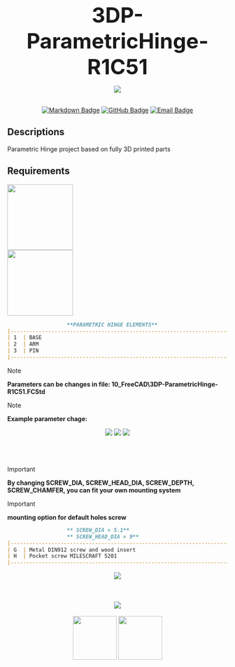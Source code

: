 <!-- Begin README -->

<p align="center">
    <font size="20"><b>3DP-ParametricHinge-R1C51</b></font><br>
</p>

<div align="center">
    <img src="05_Inkscape\PIC__Page 2.png"/>
</div>
<br>

<p align="center">
    <a href="https://daringfireball.net/projects/markdown/"><img src="https://img.shields.io/badge/Markdown-1.0.1-000000?style=for-the-badge&logo=markdown" alt="Markdown Badge" /></a>
    <a href="https://github.com/bajraan"><img src="https://img.shields.io/badge/github-follow_me-181717?style=for-the-badge&logo=github&color=181717" alt="GitHub Badge" /></a>
    <a href="mailto:bajran1616@gmail.com"><img src="https://img.shields.io/badge/gmail-contact_me-EA4335?style=for-the-badge&logo=gmail" alt="Email Badge" /></a>
    <br>
</p>

## Descriptions
Parametric Hinge project based on fully 3D printed parts
## Requirements
<a href="https://www.freecad.org/downloads">
    <img src="https://img.shields.io/badge/FreeCAD-1.0-blue?logo=freecad" width="150">
</a>
<br>
<a href="https://github.com/OrcaSlicer/OrcaSlicer">
    <img src="https://img.shields.io/badge/OrcaSlicer-2.20-orange?logo=orca" width="150">
</a>


<!-- Technical SECTION <elements> -->
<!-- Technical SECTION <elements> -->
<!-- Technical SECTION <elements> -->

```markdown
                   **PARAMETRIC HINGE ELEMENTS**
|---------------------------------------------------------------------------|
| 1  | BASE                                                                 |
| 2  | ARM                                                                  |
| 3  | PIN                                                                  |
|---------------------------------------------------------------------------|
```
<!-- Technical SECTION <parametric names> -->
<!-- Technical SECTION <parametric names> -->
<!-- Technical SECTION <parametric names> -->
> [!NOTE]
> **Parameters can be changes in file: 10_FreeCAD\3DP-ParametricHinge-R1C51.FCStd**

> [!NOTE]
> **Example parameter chage:**

<div align="center">
    <img src="05_Inkscape\PIC__Page 3.png"/>
    <img src="05_Inkscape\PIC__Page 4.png"/>
    <img src="05_Inkscape\PIC__Page 5.png"/>
</div>

<!-- Technical SECTION <mounting information> -->
<!-- Technical SECTION <mounting information> -->
<!-- Technical SECTION <mounting information> -->
<br>
<br>
<br>

> [!IMPORTANT]
> **By changing SCREW_DIA, SCREW_HEAD_DIA, SCREW_DEPTH, SCREW_CHAMFER, you can fit your own mounting system**

> [!IMPORTANT]
> **mounting option for default holes screw**
```markdown
                   ** SCREW_DIA = 5.1**
                   ** SCREW_HEAD_DIA = 9**
|---------------------------------------------------------------------------|
| G  | Metal DIN912 screw and wood insert                                   |
| H  | Pocket screw MILESCRAFT 5201                                         |
|---------------------------------------------------------------------------|
```
<div align="center">
    <img src="05_Inkscape\Variants_1.png"/>
</div>


<!-- Footer SECTION -->
<!-- Footer SECTION -->
<!-- Footer SECTION -->
<br>
<br>
<br>
<div align="center">
    <img src="05_Inkscape\PIC__Page 1.png"/>
</div>
<br>
<div align="center">
    <img src="02_Docs\resources_readme\OrcaSlicer.svg" width="100" height="100"/>
    <img src="02_Docs\resources_readme\FreeCAD.svg" width="100" height="100"/>
</div>

<!-- End README -->
